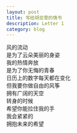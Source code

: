 ```yaml
---
layout: post
title: 写给胡亚雯的情书
description: Letter 1
category: blog
---
```



风的流动
<br>
是为了云朵美丽的身姿<br>
我的热情奔放<br>
是为了你无悔的青春<br>
日历上的数字每天都在变化<br>
但我要你做自由的风筝<br>
拥有广阔的天空<br>
转身的时候<br>
希望你能拉住我的手<br>
我会紧紧的<br>
拥抱未来的希望<br>


 <!--PC版-->
<div id="SOHUCS" sid="请将此处替换为配置SourceID的语句"></div>
<script charset="utf-8" type="text/javascript" src="https://changyan.sohu.com/upload/changyan.js" ></script>
<script type="text/javascript">
window.changyan.api.config({
appid: 'cytPVfdVV',
conf: 'prod_8ab4806dab66852afb547e67586cd355'
});
</script>
